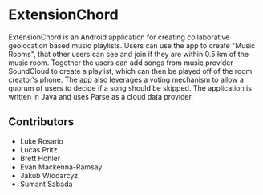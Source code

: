 ExtensionChord
========

ExtensionChord is an Android application for creating collaborative geolocation based music playlists. Users can use the app to create "Music Rooms", that other users can see and join if they are within 0.5 km of the music room. Together the users can add songs from music provider SoundCloud  to create a playlist, which can then be played off of the room creator's phone. The app also leverages a voting mechanism to allow a quorum of users to decide if a song should be skipped. The application is written in Java and uses Parse as a cloud data provider.

Contributors
--------
* Luke Rosario
* Lucas Pritz
* Brett Hohler
* Evan Mackenna-Ramsay
* Jakub Wlodarcyz
* Sumant Sabada